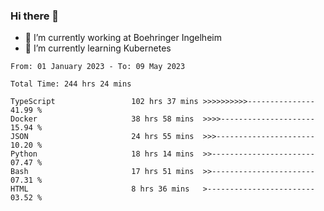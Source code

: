 ### Hi there 👋
- 🔭 I’m currently working at Boehringer Ingelheim
- 🌱 I’m currently learning Kubernetes

 
<!--START_SECTION:waka-->

```text
From: 01 January 2023 - To: 09 May 2023

Total Time: 244 hrs 24 mins

TypeScript                 102 hrs 37 mins >>>>>>>>>>---------------   41.99 %
Docker                     38 hrs 58 mins  >>>>---------------------   15.94 %
JSON                       24 hrs 55 mins  >>>----------------------   10.20 %
Python                     18 hrs 14 mins  >>-----------------------   07.47 %
Bash                       17 hrs 51 mins  >>-----------------------   07.31 %
HTML                       8 hrs 36 mins   >------------------------   03.52 %
```

<!--END_SECTION:waka-->

 
